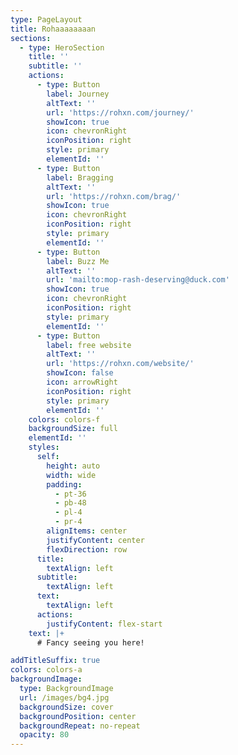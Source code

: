 ```yaml
---
type: PageLayout
title: Rohaaaaaaaan
sections:
  - type: HeroSection
    title: ''
    subtitle: ''
    actions:
      - type: Button
        label: Journey
        altText: ''
        url: 'https://rohxn.com/journey/'
        showIcon: true
        icon: chevronRight
        iconPosition: right
        style: primary
        elementId: ''
      - type: Button
        label: Bragging
        altText: ''
        url: 'https://rohxn.com/brag/'
        showIcon: true
        icon: chevronRight
        iconPosition: right
        style: primary
        elementId: ''
      - type: Button
        label: Buzz Me
        altText: ''
        url: 'mailto:mop-rash-deserving@duck.com'
        showIcon: true
        icon: chevronRight
        iconPosition: right
        style: primary
        elementId: ''
      - type: Button
        label: free website
        altText: ''
        url: 'https://rohxn.com/website/'
        showIcon: false
        icon: arrowRight
        iconPosition: right
        style: primary
        elementId: ''
    colors: colors-f
    backgroundSize: full
    elementId: ''
    styles:
      self:
        height: auto
        width: wide
        padding:
          - pt-36
          - pb-48
          - pl-4
          - pr-4
        alignItems: center
        justifyContent: center
        flexDirection: row
      title:
        textAlign: left
      subtitle:
        textAlign: left
      text:
        textAlign: left
      actions:
        justifyContent: flex-start
    text: |+
      # Fancy seeing you here!

addTitleSuffix: true
colors: colors-a
backgroundImage:
  type: BackgroundImage
  url: /images/bg4.jpg
  backgroundSize: cover
  backgroundPosition: center
  backgroundRepeat: no-repeat
  opacity: 80
---
```

